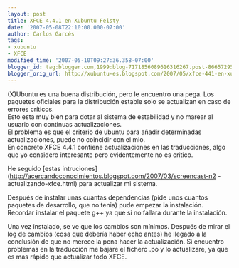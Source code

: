 ```yaml
---
layout: post
title: XFCE 4.4.1 en Xubuntu Feisty
date: '2007-05-08T22:10:00.000-07:00'
author: Carlos Garcés
tags: 
- xubuntu
- XFCE
modified_time: '2007-05-10T09:27:36.358-07:00'
blogger_id: tag:blogger.com,1999:blog-7171856089616316267.post-866572954880401563
blogger_orig_url: http://xubuntu-es.blogspot.com/2007/05/xfce-441-en-xubuntu-feisty.html
---
```


(X)Ubuntu es una buena distribución, pero le encuentro una
pega. Los paquetes oficiales para la distribución estable solo se actualizan
en caso de errores críticos.  
Esto esta muy bien para dotar al sistema de estabilidad y no marear al usuario
con continuas actualizaciones.  
El problema es que el criterio de ubuntu para añadir determinadas
actualizaciones, puede no coincidir con el mio.  
En concreto XFCE 4.4.1 contiene actualizaciones en las traducciones, algo que
yo considero interesante pero evidentemente no es critico.  
<!--more-->
  
He seguido [estas
intruciones](http://acercandoconocimientos.blogspot.com/2007/03/screencast-n2
-actualizando-xfce.html) para actualizar mi sistema.  
  
Después de instalar unas cuantas dependencias (pide unos cuantos paquetes de
desarrollo, que no tenia) pude empezar la instalación. Recordar instalar el
paquete g++ ya que si no fallara durante la instalación.  
  
Una vez instalado, se ve que los cambios son mínimos. Después de mirar el log
de cambios (cosa que debería haber echo antes) he llegado a la conclusión de
que no merece la pena hacer la actualización. Si encuentro problemas en la
traducción me bajare el fichero .po y lo actualizare, ya que es mas rápido que
actualizar todo XFCE.

